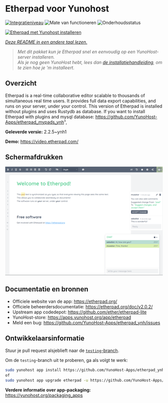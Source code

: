 <!--
NB: Deze README is automatisch gegenereerd door <https://github.com/YunoHost/apps/tree/master/tools/readme_generator>
Hij mag NIET handmatig aangepast worden.
-->

# Etherpad voor Yunohost

[![Integratieniveau](https://dash.yunohost.org/integration/etherpad.svg)](https://ci-apps.yunohost.org/ci/apps/etherpad/) ![Mate van functioneren](https://ci-apps.yunohost.org/ci/badges/etherpad.status.svg) ![Onderhoudsstatus](https://ci-apps.yunohost.org/ci/badges/etherpad.maintain.svg)

[![Etherpad met Yunohost installeren](https://install-app.yunohost.org/install-with-yunohost.svg)](https://install-app.yunohost.org/?app=etherpad)

*[Deze README in een andere taal lezen.](./ALL_README.md)*

> *Met dit pakket kun je Etherpad snel en eenvoudig op een YunoHost-server installeren.*  
> *Als je nog geen YunoHost hebt, lees dan [de installatiehandleiding](https://yunohost.org/install), om te zien hoe je 'm installeert.*

## Overzicht

Etherpad is a real-time collaborative editor scalable to thousands of simultaneous real time users. It provides full data export capabilities, and runs on your server, under your control.
This version of Etherpad is installed without plugins and uses Rustydb as database.
If you want to install Etherpad with plugins and mysql database: https://github.com/YunoHost-Apps/etherpad_mypads_ynh",


**Geleverde versie:** 2.2.5~ynh1

**Demo:** <https://video.etherpad.com/>

## Schermafdrukken

![Schermafdrukken van Etherpad](./doc/screenshots/screenshot.png)

## Documentatie en bronnen

- Officiele website van de app: <https://etherpad.org/>
- Officiele beheerdersdocumentatie: <https://etherpad.org/doc/v2.0.2/>
- Upstream app codedepot: <https://github.com/ether/etherpad-lite>
- YunoHost-store: <https://apps.yunohost.org/app/etherpad>
- Meld een bug: <https://github.com/YunoHost-Apps/etherpad_ynh/issues>

## Ontwikkelaarsinformatie

Stuur je pull request alsjeblieft naar de [`testing`-branch](https://github.com/YunoHost-Apps/etherpad_ynh/tree/testing).

Om de `testing`-branch uit te proberen, ga als volgt te werk:

```bash
sudo yunohost app install https://github.com/YunoHost-Apps/etherpad_ynh/tree/testing --debug
of
sudo yunohost app upgrade etherpad -u https://github.com/YunoHost-Apps/etherpad_ynh/tree/testing --debug
```

**Verdere informatie over app-packaging:** <https://yunohost.org/packaging_apps>
